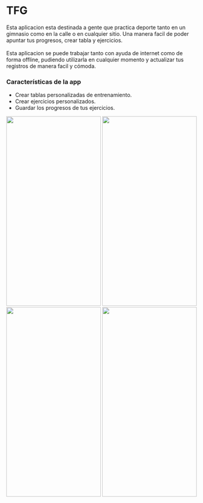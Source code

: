 <h1>TFG</h1>
Esta aplicacion esta destinada a gente que practica deporte tanto en un gimnasio como en la calle o en cualquier sitio. Una manera facil de poder apuntar tus progresos, crear tabla
y ejercicios. <br><br>
Esta aplicacion se puede trabajar tanto con ayuda de internet como de forma offline, pudiendo utilizarla en cualquier momento y actualizar tus registros de manera facil y cómoda.
<br>
<h3>Características de la app</h3>
<ul>
<li>Crear tablas personalizadas de entrenamiento.</li>
<li>Crear ejercicios personalizados.</li>
<li>Guardar los progresos de tus ejercicios.</li>
</ul>

<img src="https://i.imgur.com/XKZ0AQs.png" width="250" height="500" >
<img src="https://i.imgur.com/gTG7KzD.png" width="250" height="500">
<img src="https://i.imgur.com/y8MdGgb.png" width="250" height="500">
<img src="https://i.imgur.com/fLqdH6m.png" width="250" height="500">
